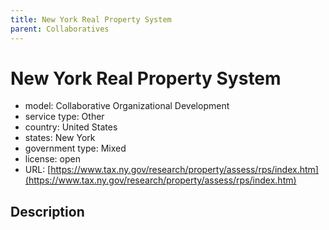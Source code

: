 ```yaml
---
title: New York Real Property System
parent: Collaboratives
---
```


# New York Real Property System

- model: Collaborative Organizational Development
- service type: Other
- country: United States
- states: New York
- government type: Mixed
- license: open
- URL: [https://www.tax.ny.gov/research/property/assess/rps/index.htm](https://www.tax.ny.gov/research/property/assess/rps/index.htm)

## Description
